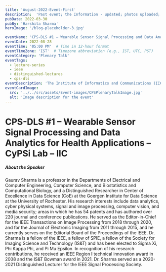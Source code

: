 ```yaml
---
title: 'August-2022-Event-First'
description:  'Past event; the Information - updated; photos uploaded; in the blog.'
pubDate: 2022-03-30
pubBy: 'Harshita Sharma'
heroImage: '/blog-placeholder-3.jpg'

eventName: 'CPS-DLS #1 – Wearable Sensor Signal Processing and Data Analytics for Health Applications'
eventDate: 2022-08-28
eventTime: '05:00 PM'  # Time in 12-hour format
eventTimeZone: 'IST'  # Timezone abbreviation (e.g., IST, UTC, PST)
eventCategory: 'Plenary Talk'
eventTags: 
  - lecture-series
  - ieee
  - distinguished-lectures
  - cps-dls
eventDescription: 'The Institute of Informatics and Communications (IIC), University of Delhi, jointly with the IEEE Signal Processing Society-Delhi chapter, has started a Cyber-Physical Systems Distinguished Lecture Series (CPS – DLS) beginning March 2022. IEEE Delhi chapter and IIC have been very active in organizing webinars with the help of international experts of diverse disciplines'
eventCardImage:
  src: '../../src/assets/Event-images/CPSPlenaryTalkImage.jpg'
  alt: 'Image description for the event'
---
```

# CPS-DLS #1 – Wearable Sensor Signal Processing and Data Analytics for Health Applications – CyPSi Lab – IIC

##### About the Speaker

Gaurav Sharma is a professor in the Departments of Electrical and Computer Engineering, Computer Science, and Biostatistics and Computational Biology, and a Distinguished Researcher in Center of Excellence in Data Science (CoE) at the Goergen Institute for Data Science at the University of Rochester. His research interests include data analytics, cyber physical systems, signal and image processing, computer vision, and media security; areas in which he has 54 patents and has authored over 220 journal and conference publications. He served as the Editor-in-Chief for the IEEE Transactions on Image Processing from 2018 through 2020, and for the Journal of Electronic Imaging from 2011 through 2015, and he currently serves on the Editorial Board of the Proceedings of the IEEE. Dr. Sharma is a fellow of the IEEE, a fellow of SPIE, a fellow of the Society for Imaging Science and Technology (IS&T) and has been elected to Sigma Xi, Phi Kappa Phi, and Pi Mu Epsilon. In recognition of his research contributions, he received an IEEE Region I technical innovation award in 2008 and the IS&T Bowman award in 2021. Dr. Sharma served as a 2020-2021 Distinguished Lecturer for the IEEE Signal Processing Society.